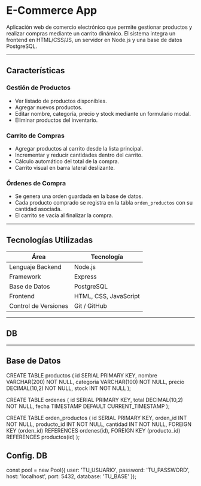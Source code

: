 # E-Commerce App

Aplicación web de comercio electrónico que permite gestionar productos y realizar compras mediante un carrito dinámico. El sistema integra un frontend en HTML/CSS/JS, un servidor en Node.js y una base de datos PostgreSQL.

---

## Características

### Gestión de Productos
- Ver listado de productos disponibles.
- Agregar nuevos productos.
- Editar nombre, categoría, precio y stock mediante un formulario modal.
- Eliminar productos del inventario.

### Carrito de Compras
- Agregar productos al carrito desde la lista principal.
- Incrementar y reducir cantidades dentro del carrito.
- Cálculo automático del total de la compra.
- Carrito visual en barra lateral deslizante.

### Órdenes de Compra
- Se genera una orden guardada en la base de datos.
- Cada producto comprado se registra en la tabla `orden_productos` con su cantidad asociada.
- El carrito se vacía al finalizar la compra.

---

## Tecnologías Utilizadas

| Área | Tecnología |
|------|------------|
| Lenguaje Backend | Node.js |
| Framework | Express |
| Base de Datos | PostgreSQL |
| Frontend | HTML, CSS, JavaScript |
| Control de Versiones | Git / GitHub |

---


## DB

---

## Base de Datos

CREATE TABLE productos (
    id SERIAL PRIMARY KEY,
    nombre VARCHAR(200) NOT NULL,
    categoria VARCHAR(100) NOT NULL,
    precio DECIMAL(10,2) NOT NULL,
    stock INT NOT NULL
);

CREATE TABLE ordenes (
    id SERIAL PRIMARY KEY,
    total DECIMAL(10,2) NOT NULL,
    fecha TIMESTAMP DEFAULT CURRENT_TIMESTAMP
);

CREATE TABLE orden_productos (
    id SERIAL PRIMARY KEY,
    orden_id INT NOT NULL,
    producto_id INT NOT NULL,
    cantidad INT NOT NULL,
    FOREIGN KEY (orden_id) REFERENCES ordenes(id),
    FOREIGN KEY (producto_id) REFERENCES productos(id)
);

## Config. DB
const pool = new Pool({
  user: 'TU_USUARIO',
  password: 'TU_PASSWORD',
  host: 'localhost',
  port: 5432,
  database: 'TU_BASE'
});

